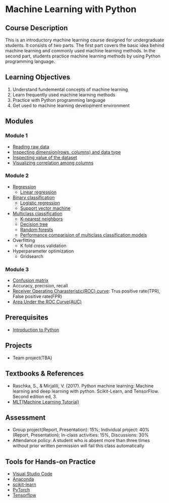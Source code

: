 # Machine Learning with Python

## Course Description

This is an introductory machine learning course designed for undergraduate students. It consists of two parts. The first part covers the basic idea behind machine learning and commonly used machine learning methods. In the second part, students practice machine learning methods by using Python programming language.

## Learning Objectives

1. Understand fundemental concepts of machine learning
2. Learn frequently used machine learning methods
3. Practice with Python programming language
4. Get used to machine learning development environment

## Modules

### Module 1
- [Reading raw data](https://github.com/briankimstudio/ML_Tutorial/blob/main/Data_preparation.md#1-reading-raw-data)
- [Inspecting dimension(rows, columns) and data type](https://github.com/briankimstudio/ML_Tutorial/blob/main/Data_preparation.md#2-inspecting-dimensionnumber-of-rows-number-of-columns-and-data-type)
- [Inspecting value of the dataset](https://github.com/briankimstudio/ML_Tutorial/blob/main/Data_preparation.md#3-inspecting-value-of-the-dataset)
- [Visualizing correlation among columns](https://github.com/briankimstudio/ML_Tutorial/blob/main/Data_preparation.md#4-visualizing-correlation-among-columns)

### Module 2

- [Regression](https://github.com/briankimstudio/ML_Tutorial/blob/main/Supervised.md#regression)
    - [Linear regression](https://github.com/briankimstudio/ML_Tutorial/blob/main/Supervised.md#1-linear-regression)
- [Binary classification](https://github.com/briankimstudio/ML_Tutorial/blob/main/Supervised.md#binary-classification)
    - [Logistic regression](https://github.com/briankimstudio/ML_Tutorial/blob/main/Supervised.md#2-logistic-regression)
    - [Support vector machine](https://github.com/briankimstudio/ML_Tutorial/blob/main/Supervised.md#3-support-vector-machine-svm)
- [Multiclass classification](https://github.com/briankimstudio/ML_Tutorial/blob/main/Supervised.md#multiclass-classification)
    - [K-nearest neighbors](https://github.com/briankimstudio/ML_Tutorial/blob/main/Supervised.md#4-k-nearest-negihbors-knn)
    - [Decision tree](https://github.com/briankimstudio/ML_Tutorial/blob/main/Supervised.md#decision-tree)
    - [Random forests](https://github.com/briankimstudio/ML_Tutorial/blob/main/Supervised.md#5-random-forest)
    - [Performance comparision of multiclass classification models](https://github.com/briankimstudio/ML_Tutorial/blob/main/Supervised.md#performance-comparison-of-multiclass-classification-models)
- Overfitting
    - K fold cross validation
- Hyperparameter optimization
    - Gridsearch

### Module 3
- [Confusion matrix](https://github.com/briankimstudio/ML_Tutorial/blob/main/Evaluation.md#1-confusion-matrix)
- Accuracy, precision, recall
- [Receiver Operating Charasteristic(ROC) curve](https://github.com/briankimstudio/ML_Tutorial/blob/main/Evaluation.md#2-receiver-operating-charasteristicroc-curve): Trus positive rate(TPR), False positive rate(FPR)
- [Area Under the ROC Curve(AUC)](https://github.com/briankimstudio/ML_Tutorial/blob/main/Evaluation.md#3-area-under-the-roc-curveauc)


## Prerequisites

- [Introduction to Python](/courses/pre_python.md)

## Projects

- Team project(TBA)

## Textbooks & References

- Raschka, S., & Mirjalili, V. (2017). Python machine learning: Machine learning and deep learning with python. Scikit-Learn, and TensorFlow. Second edition ed, 3.
- [MLT(Machine Learning Tutorial)](https://github.com/briankimstudio/ML_Tutorial)

## Assessment

- Group project(Report, Presentation): 15%; Individual project: 40% (Report, Presentation); In-class activities: 15%, Discussions: 30%
- Attendance policy: A student who is absent more than three times without prior written permission will fail this class automatically

## Tools for Hands-on Practice

- [Visual Studio Code](https://code.visualstudio.com/)
- [Anaconda](https://www.anaconda.com/)
- [scikit-learn](https://scikit-learn.org/stable/)
- [PyTorch](https://pytorch.org/)
- [Tensorflow](https://www.tensorflow.org/)
